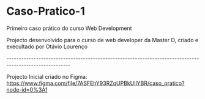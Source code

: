 # Caso-Pratico-1
Primeiro caso prático do curso Web Development

Projecto desenvolvido para o curso de web developer da Master D, criado e execultado por Otávio Lourenço

*--------------------------------------------------------------------------------------------------------*

Projecto Inicial criado no Figma: 
https://www.figma.com/file/7ASFEhY93RZqUPBkUIlYBR/caso_pratico?node-id=0%3A1
